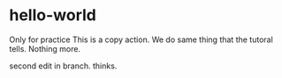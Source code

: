 # hello-world
Only for practice
This is a copy action. We do same thing that the tutoral tells.
Nothing more.

second edit in branch.
thinks.
